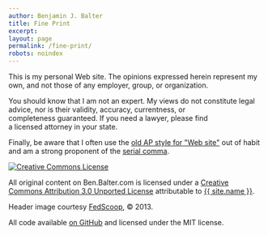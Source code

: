 ```yaml
---
author: Benjamin J. Balter
title: Fine Print
excerpt:
layout: page
permalink: /fine-print/
robots: noindex
---
```


This is my personal Web site. The opinions expressed herein represent my own, and not those of any employer, group, or organization.

You should know that I am not an expert. My views do not constitute legal advice, nor is their validity, accuracy, currentness, or completeness guaranteed. If you need a lawyer, please find a licensed attorney in your state.

Finally, be aware that I often use the [old AP style for "Web site"](http://twitter.com/#!/APStylebook/status/12296505018) out of habit and am a strong proponent of the [serial comma](http://en.wikipedia.org/wiki/Serial_comma).

<a rel="license" href="http://creativecommons.org/licenses/by/3.0/"><img class="aligncenter" style="border-width: 0;" src="http://i.creativecommons.org/l/by/3.0/88x31.png" alt="Creative Commons License" /></a>

All original content on Ben.Balter.com is licensed under a <a rel="license" href="http://creativecommons.org/licenses/by/3.0/">Creative Commons Attribution 3.0 Unported License</a> attributable to <a rel="cc:attributionURL" href="http://ben.balter.com">{{ site.name }}</a>.

Header image courtesy [FedScoop](http://fedscoop.com/), © 2013.

All code available [on GitHub](https://github.com/benbalter/benbalter.github.com) and licensed under the MIT license.
